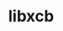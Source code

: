---
title: "libxcb"
layout: cache
categories: [package, develop-2024-03-24]
meta: {"versions": ["1.16"], "compilers": ["gcc@=11.1.0", "gcc@=11.4.0", "gcc@=7.3.1", "gcc@=9.4.0"], "oss": ["amzn2", "ubuntu20.04", "ubuntu22.04"], "platforms": ["linux"], "targets": ["aarch64", "neoverse_n1", "neoverse_v1", "neoverse_v2", "ppc64le", "x86_64_v3"], "stacks": ["aws-isc", "aws-isc-aarch64", "data-vis-sdk", "e4s", "e4s-neoverse-v2", "e4s-neoverse_v1", "e4s-power", "e4s-rocm-external", "ml-linux-x86_64-rocm", "root"], "num_specs": 11, "num_specs_by_stack": {"root": 11, "aws-isc-aarch64": 2, "aws-isc": 1, "e4s-power": 1, "data-vis-sdk": 2, "e4s-neoverse_v1": 1, "e4s-neoverse-v2": 1, "ml-linux-x86_64-rocm": 1, "e4s-rocm-external": 1, "e4s": 2}}
spec_details: [{"hash": "s7rgyekkb2hjwjesj3qhohgfu3l26xng", "compiler": "gcc@=7.3.1", "versions": ["1.16"], "os": "amzn2", "platform": "linux", "target": "aarch64", "variants": ["build_system=autotools"], "stacks": ["root", "aws-isc-aarch64"], "size": "-", "tarball": "https://binaries.spack.io/releases/develop-2024-03-24/build_cache/linux-amzn2-aarch64/gcc-7.3.1/libxcb-1.16/linux-amzn2-aarch64-gcc-7.3.1-libxcb-1.16-s7rgyekkb2hjwjesj3qhohgfu3l26xng.spack"}, {"hash": "cr2kac2g3pqil5dp3fch25c3y6wtb3fq", "compiler": "gcc@=7.3.1", "versions": ["1.16"], "os": "amzn2", "platform": "linux", "target": "neoverse_n1", "variants": ["build_system=autotools"], "stacks": ["root", "aws-isc-aarch64"], "size": "-", "tarball": "https://binaries.spack.io/releases/develop-2024-03-24/build_cache/linux-amzn2-neoverse_n1/gcc-7.3.1/libxcb-1.16/linux-amzn2-neoverse_n1-gcc-7.3.1-libxcb-1.16-cr2kac2g3pqil5dp3fch25c3y6wtb3fq.spack"}, {"hash": "dmlyeqnyinumyog2zp4cdcfzozv6aeui", "compiler": "gcc@=7.3.1", "versions": ["1.16"], "os": "amzn2", "platform": "linux", "target": "x86_64_v3", "variants": ["build_system=autotools"], "stacks": ["aws-isc", "root"], "size": "-", "tarball": "https://binaries.spack.io/releases/develop-2024-03-24/build_cache/linux-amzn2-x86_64_v3/gcc-7.3.1/libxcb-1.16/linux-amzn2-x86_64_v3-gcc-7.3.1-libxcb-1.16-dmlyeqnyinumyog2zp4cdcfzozv6aeui.spack"}, {"hash": "sybrgw6q2o3zyawkh4vj2zhq54y5fcrg", "compiler": "gcc@=9.4.0", "versions": ["1.16"], "os": "ubuntu20.04", "platform": "linux", "target": "ppc64le", "variants": ["build_system=autotools"], "stacks": ["e4s-power", "root"], "size": "-", "tarball": "https://binaries.spack.io/releases/develop-2024-03-24/build_cache/linux-ubuntu20.04-ppc64le/gcc-9.4.0/libxcb-1.16/linux-ubuntu20.04-ppc64le-gcc-9.4.0-libxcb-1.16-sybrgw6q2o3zyawkh4vj2zhq54y5fcrg.spack"}, {"hash": "ooy45gsbmk6jvu4godvvb5if4tsik476", "compiler": "gcc@=11.1.0", "versions": ["1.16"], "os": "ubuntu20.04", "platform": "linux", "target": "x86_64_v3", "variants": ["build_system=autotools"], "stacks": ["data-vis-sdk", "root"], "size": "-", "tarball": "https://binaries.spack.io/releases/develop-2024-03-24/build_cache/linux-ubuntu20.04-x86_64_v3/gcc-11.1.0/libxcb-1.16/linux-ubuntu20.04-x86_64_v3-gcc-11.1.0-libxcb-1.16-ooy45gsbmk6jvu4godvvb5if4tsik476.spack"}, {"hash": "xbddtmxlplm7hj2xmib3wgjpwljeblmd", "compiler": "gcc@=11.1.0", "versions": ["1.16"], "os": "ubuntu20.04", "platform": "linux", "target": "x86_64_v3", "variants": ["build_system=autotools"], "stacks": ["data-vis-sdk", "root"], "size": "-", "tarball": "https://binaries.spack.io/releases/develop-2024-03-24/build_cache/linux-ubuntu20.04-x86_64_v3/gcc-11.1.0/libxcb-1.16/linux-ubuntu20.04-x86_64_v3-gcc-11.1.0-libxcb-1.16-xbddtmxlplm7hj2xmib3wgjpwljeblmd.spack"}, {"hash": "2cz5nylysaxrtirssiwbemrunyc6g5js", "compiler": "gcc@=11.4.0", "versions": ["1.16"], "os": "ubuntu22.04", "platform": "linux", "target": "neoverse_v1", "variants": ["build_system=autotools"], "stacks": ["e4s-neoverse_v1", "root"], "size": "-", "tarball": "https://binaries.spack.io/releases/develop-2024-03-24/build_cache/linux-ubuntu22.04-neoverse_v1/gcc-11.4.0/libxcb-1.16/linux-ubuntu22.04-neoverse_v1-gcc-11.4.0-libxcb-1.16-2cz5nylysaxrtirssiwbemrunyc6g5js.spack"}, {"hash": "mk6hdp6gcprdnb7zt6pwpiafjrtpulaa", "compiler": "gcc@=11.4.0", "versions": ["1.16"], "os": "ubuntu22.04", "platform": "linux", "target": "neoverse_v2", "variants": ["build_system=autotools"], "stacks": ["e4s-neoverse-v2", "root"], "size": "-", "tarball": "https://binaries.spack.io/releases/develop-2024-03-24/build_cache/linux-ubuntu22.04-neoverse_v2/gcc-11.4.0/libxcb-1.16/linux-ubuntu22.04-neoverse_v2-gcc-11.4.0-libxcb-1.16-mk6hdp6gcprdnb7zt6pwpiafjrtpulaa.spack"}, {"hash": "k2gvxax5lx54q5zj4tkpny34mjxhmme3", "compiler": "gcc@=11.4.0", "versions": ["1.16"], "os": "ubuntu22.04", "platform": "linux", "target": "x86_64_v3", "variants": ["build_system=autotools"], "stacks": ["ml-linux-x86_64-rocm", "e4s-rocm-external", "root"], "size": "-", "tarball": "https://binaries.spack.io/releases/develop-2024-03-24/build_cache/linux-ubuntu22.04-x86_64_v3/gcc-11.4.0/libxcb-1.16/linux-ubuntu22.04-x86_64_v3-gcc-11.4.0-libxcb-1.16-k2gvxax5lx54q5zj4tkpny34mjxhmme3.spack"}, {"hash": "uy2mt33ti5gz6cobu44ar27bjsdjg43b", "compiler": "gcc@=11.4.0", "versions": ["1.16"], "os": "ubuntu22.04", "platform": "linux", "target": "x86_64_v3", "variants": ["build_system=autotools"], "stacks": ["root", "e4s"], "size": "-", "tarball": "https://binaries.spack.io/releases/develop-2024-03-24/build_cache/linux-ubuntu22.04-x86_64_v3/gcc-11.4.0/libxcb-1.16/linux-ubuntu22.04-x86_64_v3-gcc-11.4.0-libxcb-1.16-uy2mt33ti5gz6cobu44ar27bjsdjg43b.spack"}, {"hash": "ikmvlqa2th5eryuls6utbfsybeyinhy6", "compiler": "gcc@=11.4.0", "versions": ["1.16"], "os": "ubuntu22.04", "platform": "linux", "target": "x86_64_v3", "variants": ["build_system=autotools"], "stacks": ["root", "e4s"], "size": "-", "tarball": "https://binaries.spack.io/releases/develop-2024-03-24/build_cache/linux-ubuntu22.04-x86_64_v3/gcc-11.4.0/libxcb-1.16/linux-ubuntu22.04-x86_64_v3-gcc-11.4.0-libxcb-1.16-ikmvlqa2th5eryuls6utbfsybeyinhy6.spack"}]
---